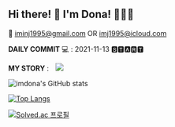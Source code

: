 ## Hi there! 👋 I'm Dona! 👩🏻‍💻
📧 iminj1995@gmail.com OR imj1995@icloud.com

**DAILY COMMIT** 💻 : 2021-11-13 🆂🆃🅰🆁🆃

**MY STORY** : <a href="https://imdona.tistory.com/">
    <img 
        src="http://img.shields.io/badge/-Tstory-222222?style=flat&logo=Tstory&link=https://imdona.tistory.com/"
        style="height : auto; margin-left : 10px; margin-right : 10px;"/>
</a>

![imdona's GitHub stats](https://github-readme-stats.vercel.app/api?username=imdona&show_icons=true&theme=calm)

[![Top Langs](https://github-readme-stats.vercel.app/api/top-langs/?username=imdona&layout=compact&theme=calm&langs_count=4)](https://github.com/anuraghazra/github-readme-stats)

[![Solved.ac 프로필](http://mazassumnida.wtf/api/v2/generate_badge?boj=imdona)](https://solved.ac/imdona)

<!--
**imdona/imdona** is a ✨ _special_ ✨ repository because its `README.md` (this file) appears on your GitHub profile.

Here are some ideas to get you started:

- 🔭 I’m currently working on ...
- 🌱 I’m currently learning ...
- 👯 I’m looking to collaborate on ...
- 🤔 I’m looking for help with ...
- 💬 Ask me about ...
- 📫 How to reach me: ...
- 😄 Pronouns: ...
- ⚡ Fun fact: ...
-->
